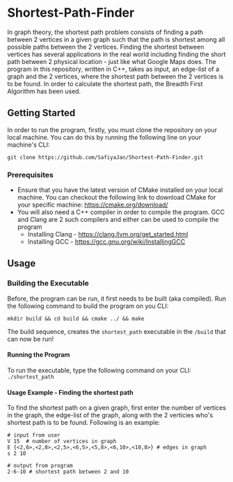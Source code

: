 # Shortest-Path-Finder
In graph theory, the shortest path problem consists of finding a path between 2 vertices in a given graph such that the path is shortest among all possible paths between the 2 vertices. Finding the shortest between vertices has several applications in the real world including finding the short path between 2 physical location - just like what Google Maps does. The program in this repository, written in C++, takes as input, an edge-list of a graph and the 2 vertices, where the shortest path between the 2 vertices is to be found. In order to calculate the shortest path, the Breadth First Algorithm has been used.

## Getting Started

In order to run the program, firstly, you must clone the repository on your local machine. You can do this by running the following line on your machine's CLI:

```git clone https://github.com/SafiyaJan/Shortest-Path-Finder.git```

### Prerequisites

- Ensure that you have the latest version of CMake installed on your local machine. You can checkout the following link to download CMake for your specific machine: https://cmake.org/download/
- You will also need a C++ compiler in order to compile the program. GCC and Clang are 2 such compilers and either can be used to compile the program
  - Installing Clang - https://clang.llvm.org/get_started.html
  - Installing GCC - https://gcc.gnu.org/wiki/InstallingGCC

## Usage 

### Building the Executable

Before, the program can be run, it first needs to be built (aka compiled). Run the following command to build the program on you CLI:
```
mkdir build && cd build && cmake ../ && make 
``` 
The build sequence, creates the ```shortest_path``` executable in the ```/build``` that can now be run!

#### Running the Program
To run the executable, type the following command on your CLI:
```./shortest_path```

#### Usage Example - Finding the shortest path 
To find the shortest path on a given graph, first enter the number of vertices in the graph, the edge-list of the graph, along with the 2 verticies who's shortest path is to be found. Following is an example:

```
# input from user
V 15  # number of vertices in graph
E {<2,6>,<2,8>,<2,5>,<6,5>,<5,8>,<6,10>,<10,8>} # edges in graph
s 2 10

# output from program
2-6-10 # shortest path between 2 and 10
```
